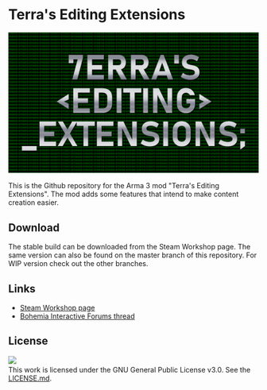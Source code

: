 # Terra's Editing Extensions
![](.github/1920_thumb_V2.png)

This is the Github repository for the Arma 3 mod "Terra's Editing Extensions". The mod adds some features that intend to make content creation easier.

## Download
The stable build can be downloaded from the Steam Workshop page. The same version can also be found on the master branch of this repository. For WIP version check out the other branches.

## Links
* [Steam Workshop page](https://steamcommunity.com/sharedfiles/filedetails/?id=1387934106)  
* [Bohemia Interactive Forums thread](https://forums.bohemia.net/forums/topic/217263-7erras-editing-extensions/)

## License
![](https://www.gnu.org/graphics/gplv3-127x51.png)  
This work is licensed under the GNU General Public License v3.0. See the [LICENSE.md](LICENSE.md).